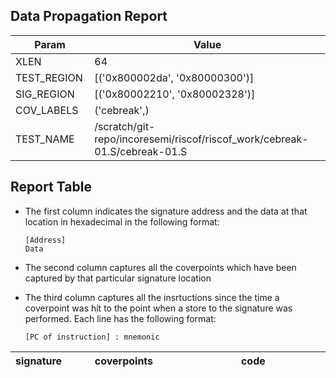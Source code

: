 
## Data Propagation Report

| Param       | Value    |
|-------------|----------|
| XLEN        | 64      |
| TEST_REGION | [('0x800002da', '0x80000300')]      |
| SIG_REGION  | [('0x80002210', '0x80002328')]      |
| COV_LABELS  | ('cebreak',)      |
| TEST_NAME   | /scratch/git-repo/incoresemi/riscof/riscof_work/cebreak-01.S/cebreak-01.S    |

## Report Table

- The first column indicates the signature address and the data at that location in hexadecimal in the following format: 
  ```
  [Address]
  Data
  ```

- The second column captures all the coverpoints which have been captured by that particular signature location

- The third column captures all the insrtuctions since the time a coverpoint was
  hit to the point when a store to the signature was performed. Each line has
  the following format:
  ```
  [PC of instruction] : mnemonic
  ```

<style>
table th:first-of-type {
    width: 5%;
}
table th:nth-of-type(2) {
    width: 40%;
}
table th:nth-of-type(3) {
    width: 55%;
}
</style>

|signature|coverpoints|code|
|---------|-----------|----|

